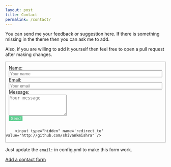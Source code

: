 ```yaml
---
layout: post
title: Contact
permalink: /contact/
---
```

<style>
.contact-li {
    list-style: none;
}

.contact-input {
    width: 100%;
}

.contact-input:focus {
    outline:none;
    border-bottom: 1px solid #37c376;
}

.contact-label {
    display: block;
}

ul.contact-ul {
    margin: 0;
    padding: 10px;
}

 #submit {

    background-color: #37c376;
    opacity: 0.8;
    color: #eee;
    border: none;

}

#submit:hover {
    opacity: 1;
    cursor: pointer;
} 


#contact-form {
    border: 1px solid #aaa;
    margin-bottom: 1em;
}

</style>

You can send me your feedback or suggestion here. If there is something missing in the theme then you can ask me to add. 

Also, if you are willing to add it yourself then feel free to open a pull request after making changes.

<form id="contact-form" class="form" action="https://formspree.io/{{site.email}}" method="POST" enctype="multipart/form-data">
        <ul class="contact-ul">
            <li class="contact-li">
                <label class="contact-label" for="name">Name:</label>
                <input type="text" placeholder="Your name" id="name" class="contact-input" name="name" tabindex="1"/>
            </li>
            <li class="contact-li">
                <label class="contact-label" for="email">Email:</label>
                <input type="email" placeholder="Your email" id="email" class="contact-input" name="email" tabindex="2"/>
            </li>
            <li class="contact-li">
                <label class="contact-label" for="message">Message:</label>
                <textarea class="contact-textarea" placeholder="Your message" class="contact-input" rows="4" id="message" name="message" tabindex="3"></textarea>
            </li>
            <input class="button" type="submit" value="Send" id="submit"/>
        </ul>
        
        <input type="hidden" name='redirect_to' value="http://github.com/shivankmishra" />
        
</form>

Just update the ``email:`` in config.yml to make this form work.


[Add a contact form](https://shivankmishra.com)